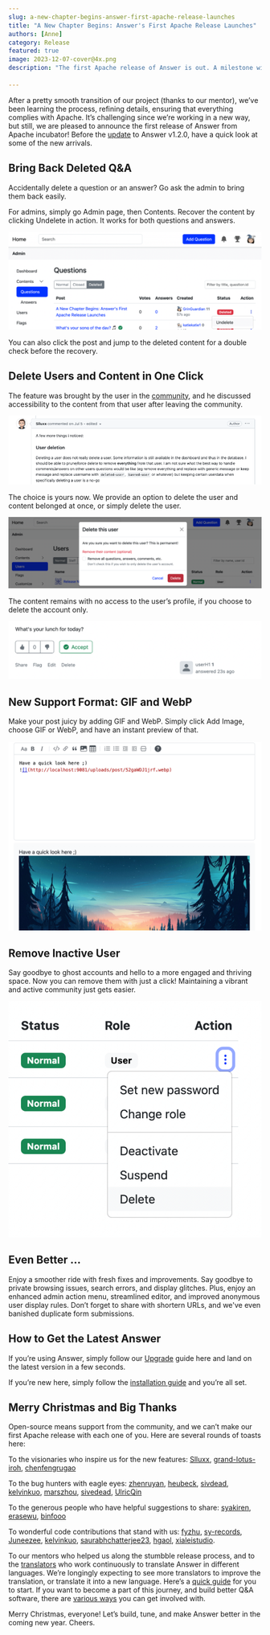 ```yaml
---
slug: a-new-chapter-begins-answer-first-apache-release-launches
title: "A New Chapter Begins: Answer's First Apache Release Launches"
authors: [Anne]
category: Release
featured: true
image: 2023-12-07-cover@4x.png
description: "The first Apache release of Answer is out. A milestone with new features, hunted and improvements for this holiday season."

---
```


After a pretty smooth transition of our project (thanks to our mentor), we’ve been learning the process, refining details, ensuring that everything complies with Apache. It’s challenging since we’re working in a new way, but still, we are pleased to announce the first release of Answer from Apache incubator! Before the [update](https://answer.apache.org/docs/upgrade) to Answer v1.2.0, have a quick look at some of the new arrivals. 

## Bring Back Deleted Q&A
Accidentally delete a question or an answer? Go ask the admin to bring them back easily.

For admins, simply go Admin page, then Contents. Recover the content by clicking Undelete in action. It works for both questions and answers.

![Preserve Content](Undelete.png)

You can also click the post and jump to the deleted content for a double check before the recovery. 

## Delete Users and Content in One Click
The feature was brought by the user in the [community](https://github.com/apache/incubator-answer/issues/429), and he discussed accessibility to the content from that user after leaving the community. 

![A Developer Shares Opinion of a Feature](voice-from-the-community.png)

The choice is yours now. We provide an option to delete the user and content belonged at once, or simply delete the user. 

![Delete User's Content Checkbox](delete-user-content.png)

The content remains with no access to the user’s profile, if you choose to delete the account only.

![Deleted User](deleted-user.png)

## New Support Format: GIF and WebP
Make your post juicy by adding GIF and WebP. Simply click Add Image, choose GIF or WebP, and have an instant preview of that. 

![Insert WebP and Have Instant View](WebP.png)

## Remove Inactive User
Say goodbye to ghost accounts and hello to a more engaged and thriving space. Now you can remove them with just a click! Maintaining a vibrant and active community just gets easier.

![Delete a User](delete-a-user.png)

## Even Better ...
Enjoy a smoother ride with fresh fixes and improvements. Say goodbye to private browsing issues, search errors, and display glitches. Plus, enjoy an enhanced admin action menu, streamlined editor, and improved anonymous user display rules. Don’t forget to share with shortern URLs, and we've even banished duplicate form submissions.

## How to Get the Latest Answer 
If you’re using Answer, simply follow our [Upgrade](https://answer.apache.org/docs/upgrade) guide here and land on the latest version in a few seconds. 

If you’re new here, simply follow the [installation guide](https://answer.apache.org/docs/installation) and you’re all set. 

## Merry Christmas and Big Thanks 
Open-source means support from the community, and we can’t make our first Apache release with each one of you. Here are several rounds of toasts here:

To the visionaries who inspire us for the new features:
[Slluxx](https://github.com/Slluxx), [grand-lotus-iroh](https://github.com/grand-lotus-iroh), [chenfengrugao](https://github.com/chenfengrugao)

To the bug hunters with eagle eyes: 
[zhenruyan](https://github.com/zhenruyan), [heubeck](https://github.com/heubeck), [sivdead](https://github.com/sivdead), [kelvinkuo](https://github.com/kelvinkuo), [marszhou](https://meta.answer.dev/users/marszhou), [sivedead](https://github.com/sivdead), [UlricQin](https://github.com/UlricQin)

To the generous people who have helpful suggestions to share:
[syakiren](https://meta.answer.dev/users/syakiren), [erasewu](https://github.com/erasewu), [binfooo](https://github.com/binfooo)

To wonderful code contributions that stand with us:
[fyzhu](https://github.com/fyzhu), [sy-records](https://github.com/sy-records), [Juneezee](https://github.com/Juneezee), [kelvinkuo](https://github.com/kelvinkuo), [saurabhchatterjee23](https://github.com/saurabhchatterjee23), [hgaol](https://github.com/hgaol), [xialeistudio](https://github.com/xialeistudio).

To our mentors who helped us along the stumbble release process, and to the [translators](https://crowdin.com/project/answer/activity-stream) who work continuously to translate Answer in different languages. We’re longingly expecting to see more translators to improve the translation, or translate it into a new language. Here’s a [quick guide](https://answer.apache.org/community/translation) for you to start. If you want to become a part of this journey, and build better Q&A software, there are [various ways](https://answer.apache.org/community/contributing) you can get involved with. 

Merry Christmas, everyone! Let’s build, tune, and make Answer better in the coming new year. Cheers.
